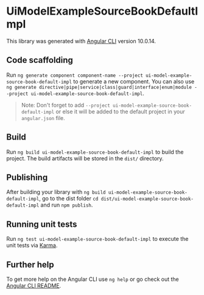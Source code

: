 # UiModelExampleSourceBookDefaultImpl

This library was generated with [Angular CLI](https://github.com/angular/angular-cli) version 10.0.14.

## Code scaffolding

Run `ng generate component component-name --project ui-model-example-source-book-default-impl` to generate a new component. You can also use `ng generate directive|pipe|service|class|guard|interface|enum|module --project ui-model-example-source-book-default-impl`.
> Note: Don't forget to add `--project ui-model-example-source-book-default-impl` or else it will be added to the default project in your `angular.json` file. 

## Build

Run `ng build ui-model-example-source-book-default-impl` to build the project. The build artifacts will be stored in the `dist/` directory.

## Publishing

After building your library with `ng build ui-model-example-source-book-default-impl`, go to the dist folder `cd dist/ui-model-example-source-book-default-impl` and run `npm publish`.

## Running unit tests

Run `ng test ui-model-example-source-book-default-impl` to execute the unit tests via [Karma](https://karma-runner.github.io).

## Further help

To get more help on the Angular CLI use `ng help` or go check out the [Angular CLI README](https://github.com/angular/angular-cli/blob/master/README.md).
